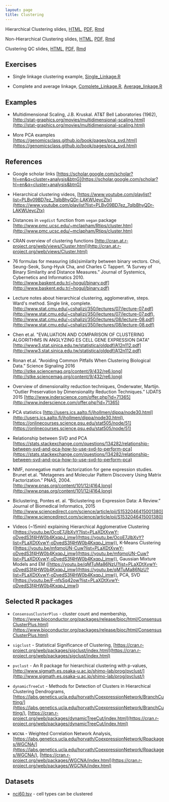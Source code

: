 ```yaml
---
layout: page
title: Clustering
---
```


Hierarchical Clustering slides, [HTML](/BIOS567/assets/presentation_Clustering/Clustering.html), [PDF](/BIOS567/assets/presentation_Clustering/Clustering.pdf), [Rmd](/BIOS567/assets/presentation_Clustering/Clustering.Rmd)

Non-Hierarchical Clustering slides, [HTML](/BIOS567/assets/presentation_Clustering/Clustering1.html), [PDF](/BIOS567/assets/presentation_Clustering/Clustering1.pdf), [Rmd](/BIOS567/assets/presentation_Clustering/Clustering1.Rmd)

Clustering QC slides, [HTML](/BIOS567/assets/presentation_Clustering/Clustering2.html), [PDF](/BIOS567/assets/presentation_Clustering/Clustering2.pdf), [Rmd](/BIOS567/assets/presentation_Clustering/Clustering2.Rmd)


## Exercises

- Single linkage clustering example, [Single_Linkage.R](/BIOS567/assets/presentation_Clustering/Single_Linkage.R)

- Complete and average linkage, [Complete_Linkage.R](/BIOS567/assets/presentation_Clustering/Complete_Linkage.R), [Average_linkage.R](/BIOS567/assets/presentation_Clustering/Average_linkage.R)

## Examples

- Multidimensional Scaling, J.B. Kruskal. AT&T Bell Laboratories (1962), [http://stat-graphics.org/movies/multidimensional-scaling.html](http://stat-graphics.org/movies/multidimensional-scaling.html)

- More PCA examples [https://genomicsclass.github.io/book/pages/pca_svd.html](https://genomicsclass.github.io/book/pages/pca_svd.html)

## References

- Google scholar links [https://scholar.google.com/scholar?hl=en&q=cluster+analysis&btnG](https://scholar.google.com/scholar?hl=en&q=cluster+analysis&btnG)

- Hierarchical clustering videos, [https://www.youtube.com/playlist?list=PLBv09BD7ez_7qIbBhyQDr-LAKWUeycZtx](https://www.youtube.com/playlist?list=PLBv09BD7ez_7qIbBhyQDr-LAKWUeycZtx)

- Distances in `vegdist` function from `vegan` package [http://www.pmc.ucsc.edu/~mclapham/Rtips/cluster.htm](http://www.pmc.ucsc.edu/~mclapham/Rtips/cluster.htm)

- CRAN overview of clustering functions [http://cran.at.r-project.org/web/views/Cluster.html](http://cran.at.r-project.org/web/views/Cluster.html)

- 76 formulas for measuring (dis)similarity between binary vectors. Choi, Seung-Seok, Sung-Hyuk Cha, and Charles C Tappert. “A Survey of Binary Similarity and Distance Measures.” Journal of Systemics, Cybernetics and Informatics 2010. [http://www.baskent.edu.tr/~hogul/binary.pdf](http://www.baskent.edu.tr/~hogul/binary.pdf)

- Lecture notes about hierarchical clustering, agglomerative, steps. Ward's method. Single link, complete. [http://www.stat.cmu.edu/~cshalizi/350/lectures/07/lecture-07.pdf](http://www.stat.cmu.edu/~cshalizi/350/lectures/07/lecture-07.pdf), [http://www.stat.cmu.edu/~cshalizi/350/lectures/08/lecture-08.pdf](http://www.stat.cmu.edu/~cshalizi/350/lectures/08/lecture-08.pdf)

- Chen et.al. "EVALUATION AND COMPARISON OF CLUSTERING ALGORITHMS IN ANGLYZING ES CELL GENE EXPRESSION DATA" [http://www3.stat.sinica.edu.tw/statistica/oldpdf/A12n112.pdf](http://www3.stat.sinica.edu.tw/statistica/oldpdf/A12n112.pdf)

- Ronan et.al. “Avoiding Common Pitfalls When Clustering Biological Data.” Science Signaling 2016 [http://stke.sciencemag.org/content/9/432/re6.long](http://stke.sciencemag.org/content/9/432/re6.long)

- Overview of dimensionality reduction techniques, Onderwater, Martijn. “Outlier Preservation by Dimensionality Reduction Techniques.” IJDATS 2015 [http://www.inderscience.com/offer.php?id=71365](http://www.inderscience.com/offer.php?id=71365)

- PCA statistics [http://users.ics.aalto.fi/jhollmen/dippa/node30.html](http://users.ics.aalto.fi/jhollmen/dippa/node30.html), [https://onlinecourses.science.psu.edu/stat505/node/51](https://onlinecourses.science.psu.edu/stat505/node/51)

- Relationship between SVD and PCA [https://stats.stackexchange.com/questions/134282/relationship-between-svd-and-pca-how-to-use-svd-to-perform-pca](https://stats.stackexchange.com/questions/134282/relationship-between-svd-and-pca-how-to-use-svd-to-perform-pca)

- NMF, nonnegative matrix factorization for gene expression studies. Brunet et.al. “Metagenes and Molecular Pattern Discovery Using Matrix Factorization.” PNAS, 2004. [http://www.pnas.org/content/101/12/4164.long](http://www.pnas.org/content/101/12/4164.long)

- Biclustering, Pontes et. al. “Biclustering on Expression Data: A Review.” Journal of Biomedical Informatics, 2015 [http://www.sciencedirect.com/science/article/pii/S1532046415001380](http://www.sciencedirect.com/science/article/pii/S1532046415001380)

- Videos (~15min) explaining Hierarchical Agglomerative Clustering ([https://youtu.be/OcoE7JlbXvY?list=PLaXDtXvwY-oDvedS3f4HW0b4KxqpJ_imw](https://youtu.be/OcoE7JlbXvY?list=PLaXDtXvwY-oDvedS3f4HW0b4KxqpJ_imw)), K-Means Clustering ([https://youtu.be/mfqmoUN-Cuw?list=PLaXDtXvwY-oDvedS3f4HW0b4KxqpJ_imw](https://youtu.be/mfqmoUN-Cuw?list=PLaXDtXvwY-oDvedS3f4HW0b4KxqpJ_imw)), Gaussian Mixture Models and EM ([https://youtu.be/qMTuMa86NzU?list=PLaXDtXvwY-oDvedS3f4HW0b4KxqpJ_imw](https://youtu.be/qMTuMa86NzU?list=PLaXDtXvwY-oDvedS3f4HW0b4KxqpJ_imw)), PCA, SVD ([https://youtu.be/F-nfsSq42ow?list=PLaXDtXvwY-oDvedS3f4HW0b4KxqpJ_imw])

## Selected R packages

- `ConsensusClusterPlus` - cluster count and membership, [https://www.bioconductor.org/packages/release/bioc/html/ConsensusClusterPlus.html](https://www.bioconductor.org/packages/release/bioc/html/ConsensusClusterPlus.html)

- `sigclust` - Statistical Significance of Clustering, [https://cran.r-project.org/web/packages/sigclust/index.html](https://cran.r-project.org/web/packages/sigclust/index.html)

- `pvclust` - An R package for hierarchical clustering with p-values, [http://www.sigmath.es.osaka-u.ac.jp/shimo-lab/prog/pvclust/](http://www.sigmath.es.osaka-u.ac.jp/shimo-lab/prog/pvclust/)

- `dynamicTreeCut` - Methods for Detection of Clusters in Hierarchical Clustering Dendrograms, [https://labs.genetics.ucla.edu/horvath/CoexpressionNetwork/BranchCutting/](https://labs.genetics.ucla.edu/horvath/CoexpressionNetwork/BranchCutting/), [https://cran.r-project.org/web/packages/dynamicTreeCut/index.html](https://cran.r-project.org/web/packages/dynamicTreeCut/index.html)

- `WGCNA` - Weighted Correlation Network Analysis, [https://labs.genetics.ucla.edu/horvath/CoexpressionNetwork/Rpackages/WGCNA/](https://labs.genetics.ucla.edu/horvath/CoexpressionNetwork/Rpackages/WGCNA/), [https://cran.r-project.org/web/packages/WGCNA/index.html](https://cran.r-project.org/web/packages/WGCNA/index.html)

## Datasets

- [nci60.tsv](http://odin.mdacc.tmc.edu/~kdo/TeachBioinf/Projects%20&%20Data%20Sets/nci60.tsv) - cell types can be clustered
